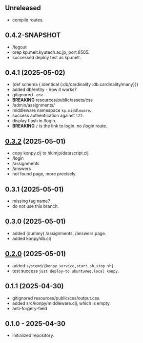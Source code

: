 ## Unreleased

- compile routes.


## 0.4.2-SNAPSHOT

- /logout
- prep kp.melt.kyutech.ac.jp, port 8505.
- successed deploy test as kp.melt.

## 0.4.1 (2025-05-02)

- (def schema {:identical {:db/cardinality :db.cardinality/many}})
- added db/entity - how it works?
- gitignored `.env`.
- **BREAKING** resources/public/assets/css
- /admin/assignments/
- middleware namespace `kp.middleware`.
- success authentication against `l22`.
- display flash in /login.
- **BREAKING** `/` is the link to login. no /login route.

## [0.3.2] (2025-05-01)

- copy konpy.clj to hkimjp/datascript.clj
- /login
- /assignments
- /answers
- not found page, more precisely.

## 0.3.1 (2025-05-01)

- missing tag name?
- do not use this branch.

## 0.3.0 (2025-05-01)

- added (dummy) /assignments, /answers page.
- added konpy/db.clj

## [0.2.0] (2025-05-01)

- added `systemd/{konpy.service,start.sh,stop.sh}`.
- test success `just deploy-to ubuntu@eq.local konpy`.

## 0.1.1 (2025-04-30)

- gitignored resources/public/css/output.css.
- added src/konpy/middleware.clj, which is empty.
- anti-forgery-field

## 0.1.0 - 2025-04-30

- initialized repository.

[0.4.0]: https://github.com/hkimjp/konpy/compare/0.3.2...0.4.0
[0.3.2]: https://github.com/hkimjp/konpy/compare/0.2.0...0.3.2
[0.2.0]: https://github.com/hkimjp/konpy/compare/0.1.0...0.2.0
